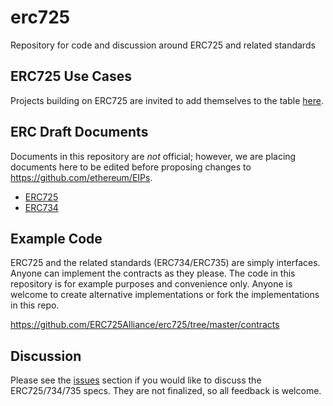 # erc725
Repository for code and discussion around ERC725 and related standards

## ERC725 Use Cases

Projects building on ERC725 are invited to add themselves to the table [here](https://github.com/ERC725Alliance/erc725/blob/master/docs/use-cases.md).

## ERC Draft Documents

Documents in this repository are *not* official; however, we are placing documents here to be edited before proposing changes to https://github.com/ethereum/EIPs.

- [ERC725](https://github.com/ERC725Alliance/erc725/blob/master/docs/ERC-725.md)
- [ERC734](https://github.com/ERC725Alliance/erc725/blob/master/docs/ERC-734.md)

## Example Code

ERC725 and the related standards (ERC734/ERC735) are simply interfaces. Anyone can implement the contracts as they please. The code in this repository is for example purposes and convenience only. Anyone is welcome to create alternative implementations or fork the implementations in this repo.

https://github.com/ERC725Alliance/erc725/tree/master/contracts

## Discussion

Please see the [issues](https://github.com/ERC725Alliance/erc725/issues?q=is%3Aissue+is%3Aopen+sort%3Aupdated-desc) section if you would like to discuss the ERC725/734/735 specs. They are not finalized, so all feedback is welcome.
